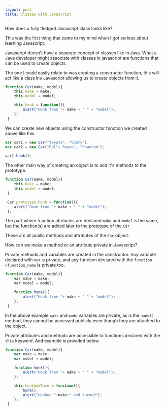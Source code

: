 ```yaml
---
layout: post
title: Classes with Javascript
---
```


How does a fully fledged Javascript class looks like?

This was the first thing that came to my mind when I got serious about learning Javascript.

Javascript doesn't have a separate concept of classes like in Java. What a Java developer might associate with classes
in javascript are functions that can be used to create objects.

The one I could easily relate to was creating a constructor function, this will act like a class ins Javascript allowing
us to create objects from it.

```javascript
function Car(make, model){
    this.make = make;
    this.model = model;

    this.honk = function(){
        alert("Honk from "+ make + " " + "model");
    };
 }
```

We can create new objects using the constructor function we created above like this

```javascript
var car1 = new Car("Toyota", "Camry");
var car2 = new Car("Rolls Royce", "Phantom");

car1.honk();
```

The other main way of creating an object is to add it's methods to the prototype.

```javascript
function Car(make, model){
    this.make = make;
    this.model = model;
 }

 Car.prototype.honk = function(){
    alert("Honk from "+ make + " " + "model");
 };
```

The part where function attributes are declared `make` and `model` is the same, but the function(s) are added later to
the prototype of the `Car`

These are all public methods and attributes of the `Car` object.

How can we make a method or an attribute private in Javascript?

Private methods and variables are created in the constructor. Any variable declared with var is private, and any function
declared with the `function <function_name` is private too.

```javascript
function Car(make, model){
    var make = make;
    var model = model;

    function honk(){
        alert("Honk from "+ make + " " + "model");
    };
 }
```

In the above example `make` and `mode` variables are private, as is the `honk()` method, they cannot be accessed publicly even
though they are attached to the object.

Private attributes and methods are accessible to functions declared with the `this` keyword. And example is provided below.

```javascript
function Car(make, model){
    var make = make;
    var model = model;

    function honk(){
        alert("Honk from "+ make + " " + "model");
    };

    this.honkAndTurn = function(){
        honk();
        alert("Honked "+make+" and turned");
    };
 }
```




